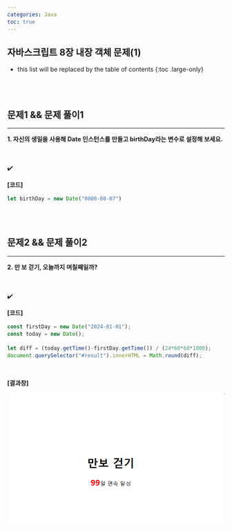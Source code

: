 ```yaml
---
categories: Java
toc: true
---
```


## 자바스크립트 8장 내장 객체 문제(1) 
* this list will be replaced by the table of contents
{:toc .large-only}
  <br> 
  <br>
  <br>
  <br>
 

## 문제1 && 문제 풀이1
___
**1. 자신의 생일을 사용해 Date 인스턴스를 만들고 birthDay라는 변수로 설정해 보세요.** <br>
<br>
<br>

✔️
<br>

**[코드]** <br>
```js
let birthDay = new Date("0000-08-07")
```
<br> 
<br>

## 문제2 && 문제 풀이2
___
**2. 만 보 걷기, 오늘까지 며칠째일까?** <br>
<br>
<br>

✔️
<br>

**[코드]** <br>

```js
const firstDay = new Date("2024-01-01");
const today = new Date();

let diff = (today.getTime()-firstDay.getTime()) / (24*60*60*1000);
document.querySelector("#result").innerHTML = Math.round(diff);
```
<br>

**[결과창]** <br>

![첨부1](https://github.com/YuiLoong/YuiLoong.github.io/blob/master/assets/img/0409_1.png?raw=true)
<br>
<br>
